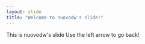 ```yaml
---
layout: slide
title: "Welcome to nuovodw's slide!"
---
```

This is nuovodw's slide
Use the left arrow to go back!
